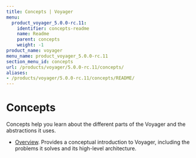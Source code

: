 ```yaml
---
title: Concepts | Voyager
menu:
  product_voyager_5.0.0-rc.11:
    identifier: concepts-readme
    name: Readme
    parent: concepts
    weight: -1
product_name: voyager
menu_name: product_voyager_5.0.0-rc.11
section_menu_id: concepts
url: /products/voyager/5.0.0-rc.11/concepts/
aliases:
- /products/voyager/5.0.0-rc.11/concepts/README/
---
```


# Concepts

Concepts help you learn about the different parts of the Voyager and the abstractions it uses.

- [Overview](/products/voyager/5.0.0-rc.11/concepts/overview). Provides a conceptual introduction to Voyager, including the problems it solves and its high-level architecture.
